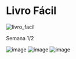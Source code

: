 # Livro Fácil


![livro_facil](https://github.com/igorvicente0712/livro_facil/assets/79584321/3eac60a8-9b7e-4638-8252-dc6ff331c327)


Semana 1/2

![image](https://github.com/igorvicente0712/livro_facil/assets/160950966/0d43c86a-59eb-47a0-bca6-bae82ea87c1f)
![image](https://github.com/igorvicente0712/livro_facil/assets/160950966/4ad1bcd3-5a44-4493-967c-902f60699085)
![image](https://github.com/igorvicente0712/livro_facil/assets/160950966/200d39ec-2ea2-4a6d-bbc8-0d827acd437d)


